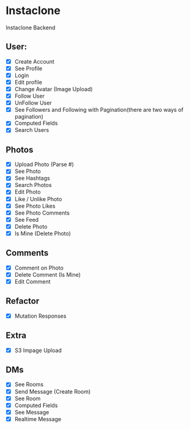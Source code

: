 # Instaclone

Instaclone Backend

## User:

- [x] Create Account
- [x] See Profile
- [x] Login
- [x] Edit profile
- [x] Change Avatar (Image Upload)
- [x] Follow User
- [x] UnFollow User
- [x] See Followers and Following with Pagination(there are two ways of pagination)
- [x] Computed Fields
- [x] Search Users

## Photos

- [x] Upload Photo (Parse #)
- [x] See Photo
- [x] See Hashtags
- [x] Search Photos
- [x] Edit Photo
- [x] Like / Unlike Photo
- [x] See Photo Likes
- [x] See Photo Comments
- [x] See Feed
- [x] Delete Photo
- [x] Is Mine (Delete Photo)

## Comments

- [x] Comment on Photo
- [x] Delete Comment (Is Mine)
- [x] Edit Comment

## Refactor

- [x] Mutation Responses

## Extra

- [x] S3 Impage Upload

## DMs

- [x] See Rooms
- [x] Send Message (Create Room)
- [x] See Room
- [x] Computed Fields
- [x] See Message
- [x] Realtime Message
